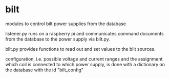 bilt 
==========

modules to control bilt power supplies from the database

listener.py runs on a raspberry pi and communicates command documents from the database to the power supply via bilt.py.

bilt.py provides functions to read out and set values to the bilt sources.

configuration, i.e. possible voltage and current ranges and the assignment which coil is connected to which power supply, is done with a dictionary on the database with the id "bilt_config"

